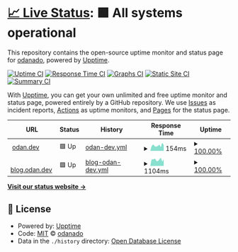 # [📈 Live Status](https://odanado.github.io/upptime): <!--live status--> **🟩 All systems operational**

This repository contains the open-source uptime monitor and status page for [odanado](https://odanado.github.io/upptime), powered by [Upptime](https://github.com/upptime/upptime).

[![Uptime CI](https://github.com/odanado/upptime/workflows/Uptime%20CI/badge.svg)](https://github.com/upptime/upptime/actions?query=workflow%3A%22Uptime+CI%22)
[![Response Time CI](https://github.com/odanado/upptime/workflows/Response%20Time%20CI/badge.svg)](https://github.com/upptime/upptime/actions?query=workflow%3A%22Response+Time+CI%22)
[![Graphs CI](https://github.com/odanado/upptime/workflows/Graphs%20CI/badge.svg)](https://github.com/upptime/upptime/actions?query=workflow%3A%22Graphs+CI%22)
[![Static Site CI](https://github.com/odanado/upptime/workflows/Static%20Site%20CI/badge.svg)](https://github.com/upptime/upptime/actions?query=workflow%3A%22Static+Site+CI%22)
[![Summary CI](https://github.com/odanado/upptime/workflows/Summary%20CI/badge.svg)](https://github.com/upptime/upptime/actions?query=workflow%3A%22Summary+CI%22)

With [Upptime](https://upptime.js.org), you can get your own unlimited and free uptime monitor and status page, powered entirely by a GitHub repository. We use [Issues](https://github.com/odanado/upptime/issues) as incident reports, [Actions](https://github.com/odanado/upptime/actions) as uptime monitors, and [Pages](https://odanado.github.io/upptime) for the status page.

<!--start: status pages-->
<!-- This summary is generated by Upptime (https://github.com/upptime/upptime) -->
<!-- Do not edit this manually, your changes will be overwritten -->
<!-- prettier-ignore -->
| URL | Status | History | Response Time | Uptime |
| --- | ------ | ------- | ------------- | ------ |
| <img alt="" src="https://favicons.githubusercontent.com/odan.dev" height="13"> [odan.dev](https://odan.dev) | 🟩 Up | [odan-dev.yml](https://github.com/odanado/upptime/commits/HEAD/history/odan-dev.yml) | <details><summary><img alt="Response time graph" src="./graphs/odan-dev/response-time-week.png" height="20"> 154ms</summary><br><a href="https://odanado.github.io/upptime/history/odan-dev"><img alt="Response time 339" src="https://img.shields.io/endpoint?url=https%3A%2F%2Fraw.githubusercontent.com%2Fodanado%2Fupptime%2FHEAD%2Fapi%2Fodan-dev%2Fresponse-time.json"></a><br><a href="https://odanado.github.io/upptime/history/odan-dev"><img alt="24-hour response time 189" src="https://img.shields.io/endpoint?url=https%3A%2F%2Fraw.githubusercontent.com%2Fodanado%2Fupptime%2FHEAD%2Fapi%2Fodan-dev%2Fresponse-time-day.json"></a><br><a href="https://odanado.github.io/upptime/history/odan-dev"><img alt="7-day response time 154" src="https://img.shields.io/endpoint?url=https%3A%2F%2Fraw.githubusercontent.com%2Fodanado%2Fupptime%2FHEAD%2Fapi%2Fodan-dev%2Fresponse-time-week.json"></a><br><a href="https://odanado.github.io/upptime/history/odan-dev"><img alt="30-day response time 335" src="https://img.shields.io/endpoint?url=https%3A%2F%2Fraw.githubusercontent.com%2Fodanado%2Fupptime%2FHEAD%2Fapi%2Fodan-dev%2Fresponse-time-month.json"></a><br><a href="https://odanado.github.io/upptime/history/odan-dev"><img alt="1-year response time 339" src="https://img.shields.io/endpoint?url=https%3A%2F%2Fraw.githubusercontent.com%2Fodanado%2Fupptime%2FHEAD%2Fapi%2Fodan-dev%2Fresponse-time-year.json"></a></details> | <details><summary><a href="https://odanado.github.io/upptime/history/odan-dev">100.00%</a></summary><a href="https://odanado.github.io/upptime/history/odan-dev"><img alt="All-time uptime 100.00%" src="https://img.shields.io/endpoint?url=https%3A%2F%2Fraw.githubusercontent.com%2Fodanado%2Fupptime%2FHEAD%2Fapi%2Fodan-dev%2Fuptime.json"></a><br><a href="https://odanado.github.io/upptime/history/odan-dev"><img alt="24-hour uptime 100.00%" src="https://img.shields.io/endpoint?url=https%3A%2F%2Fraw.githubusercontent.com%2Fodanado%2Fupptime%2FHEAD%2Fapi%2Fodan-dev%2Fuptime-day.json"></a><br><a href="https://odanado.github.io/upptime/history/odan-dev"><img alt="7-day uptime 100.00%" src="https://img.shields.io/endpoint?url=https%3A%2F%2Fraw.githubusercontent.com%2Fodanado%2Fupptime%2FHEAD%2Fapi%2Fodan-dev%2Fuptime-week.json"></a><br><a href="https://odanado.github.io/upptime/history/odan-dev"><img alt="30-day uptime 100.00%" src="https://img.shields.io/endpoint?url=https%3A%2F%2Fraw.githubusercontent.com%2Fodanado%2Fupptime%2FHEAD%2Fapi%2Fodan-dev%2Fuptime-month.json"></a><br><a href="https://odanado.github.io/upptime/history/odan-dev"><img alt="1-year uptime 100.00%" src="https://img.shields.io/endpoint?url=https%3A%2F%2Fraw.githubusercontent.com%2Fodanado%2Fupptime%2FHEAD%2Fapi%2Fodan-dev%2Fuptime-year.json"></a></details>
| <img alt="" src="https://favicons.githubusercontent.com/blog.odan.dev" height="13"> [blog.odan.dev](https://blog.odan.dev) | 🟩 Up | [blog-odan-dev.yml](https://github.com/odanado/upptime/commits/HEAD/history/blog-odan-dev.yml) | <details><summary><img alt="Response time graph" src="./graphs/blog-odan-dev/response-time-week.png" height="20"> 1104ms</summary><br><a href="https://odanado.github.io/upptime/history/blog-odan-dev"><img alt="Response time 1133" src="https://img.shields.io/endpoint?url=https%3A%2F%2Fraw.githubusercontent.com%2Fodanado%2Fupptime%2FHEAD%2Fapi%2Fblog-odan-dev%2Fresponse-time.json"></a><br><a href="https://odanado.github.io/upptime/history/blog-odan-dev"><img alt="24-hour response time 1238" src="https://img.shields.io/endpoint?url=https%3A%2F%2Fraw.githubusercontent.com%2Fodanado%2Fupptime%2FHEAD%2Fapi%2Fblog-odan-dev%2Fresponse-time-day.json"></a><br><a href="https://odanado.github.io/upptime/history/blog-odan-dev"><img alt="7-day response time 1104" src="https://img.shields.io/endpoint?url=https%3A%2F%2Fraw.githubusercontent.com%2Fodanado%2Fupptime%2FHEAD%2Fapi%2Fblog-odan-dev%2Fresponse-time-week.json"></a><br><a href="https://odanado.github.io/upptime/history/blog-odan-dev"><img alt="30-day response time 1115" src="https://img.shields.io/endpoint?url=https%3A%2F%2Fraw.githubusercontent.com%2Fodanado%2Fupptime%2FHEAD%2Fapi%2Fblog-odan-dev%2Fresponse-time-month.json"></a><br><a href="https://odanado.github.io/upptime/history/blog-odan-dev"><img alt="1-year response time 1133" src="https://img.shields.io/endpoint?url=https%3A%2F%2Fraw.githubusercontent.com%2Fodanado%2Fupptime%2FHEAD%2Fapi%2Fblog-odan-dev%2Fresponse-time-year.json"></a></details> | <details><summary><a href="https://odanado.github.io/upptime/history/blog-odan-dev">100.00%</a></summary><a href="https://odanado.github.io/upptime/history/blog-odan-dev"><img alt="All-time uptime 100.00%" src="https://img.shields.io/endpoint?url=https%3A%2F%2Fraw.githubusercontent.com%2Fodanado%2Fupptime%2FHEAD%2Fapi%2Fblog-odan-dev%2Fuptime.json"></a><br><a href="https://odanado.github.io/upptime/history/blog-odan-dev"><img alt="24-hour uptime 100.00%" src="https://img.shields.io/endpoint?url=https%3A%2F%2Fraw.githubusercontent.com%2Fodanado%2Fupptime%2FHEAD%2Fapi%2Fblog-odan-dev%2Fuptime-day.json"></a><br><a href="https://odanado.github.io/upptime/history/blog-odan-dev"><img alt="7-day uptime 100.00%" src="https://img.shields.io/endpoint?url=https%3A%2F%2Fraw.githubusercontent.com%2Fodanado%2Fupptime%2FHEAD%2Fapi%2Fblog-odan-dev%2Fuptime-week.json"></a><br><a href="https://odanado.github.io/upptime/history/blog-odan-dev"><img alt="30-day uptime 100.00%" src="https://img.shields.io/endpoint?url=https%3A%2F%2Fraw.githubusercontent.com%2Fodanado%2Fupptime%2FHEAD%2Fapi%2Fblog-odan-dev%2Fuptime-month.json"></a><br><a href="https://odanado.github.io/upptime/history/blog-odan-dev"><img alt="1-year uptime 100.00%" src="https://img.shields.io/endpoint?url=https%3A%2F%2Fraw.githubusercontent.com%2Fodanado%2Fupptime%2FHEAD%2Fapi%2Fblog-odan-dev%2Fuptime-year.json"></a></details>

<!--end: status pages-->

[**Visit our status website →**](https://odanado.github.io/upptime)

## 📄 License

- Powered by: [Upptime](https://github.com/upptime/upptime)
- Code: [MIT](./LICENSE) © [odanado](https://odanado.github.io/upptime)
- Data in the `./history` directory: [Open Database License](https://opendatacommons.org/licenses/odbl/1-0/)

